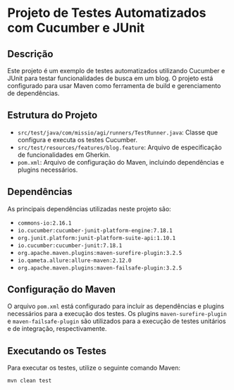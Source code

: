 # Projeto de Testes Automatizados com Cucumber e JUnit

## Descrição

Este projeto é um exemplo de testes automatizados utilizando Cucumber e JUnit para testar funcionalidades de busca em um blog. O projeto está configurado para usar Maven como ferramenta de build e gerenciamento de dependências.

## Estrutura do Projeto

- `src/test/java/com/missio/agi/runners/TestRunner.java`: Classe que configura e executa os testes Cucumber.
- `src/test/resources/features/blog.feature`: Arquivo de especificação de funcionalidades em Gherkin.
- `pom.xml`: Arquivo de configuração do Maven, incluindo dependências e plugins necessários.

## Dependências

As principais dependências utilizadas neste projeto são:

- `commons-io:2.16.1`
- `io.cucumber:cucumber-junit-platform-engine:7.18.1`
- `org.junit.platform:junit-platform-suite-api:1.10.1`
- `io.cucumber:cucumber-junit:7.18.1`
- `org.apache.maven.plugins:maven-surefire-plugin:3.2.5`
- `io.qameta.allure:allure-maven:2.12.0`
- `org.apache.maven.plugins:maven-failsafe-plugin:3.2.5`

## Configuração do Maven

O arquivo `pom.xml` está configurado para incluir as dependências e plugins necessários para a execução dos testes. Os plugins `maven-surefire-plugin` e `maven-failsafe-plugin` são utilizados para a execução de testes unitários e de integração, respectivamente.

## Executando os Testes

Para executar os testes, utilize o seguinte comando Maven:

```sh
mvn clean test
